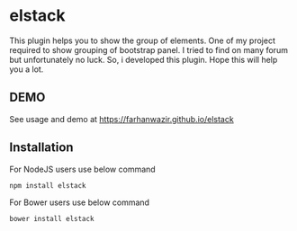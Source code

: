 # elstack
This plugin helps you to show the group of elements. One of my project required to show grouping of bootstrap panel. I tried to find on many forum but unfortunately no luck. So, i developed this plugin. Hope this will help you a lot.

## DEMO
See usage and demo at https://farhanwazir.github.io/elstack

## Installation
For NodeJS users use below command
```
npm install elstack
```

For Bower users use below command
```
bower install elstack
```
